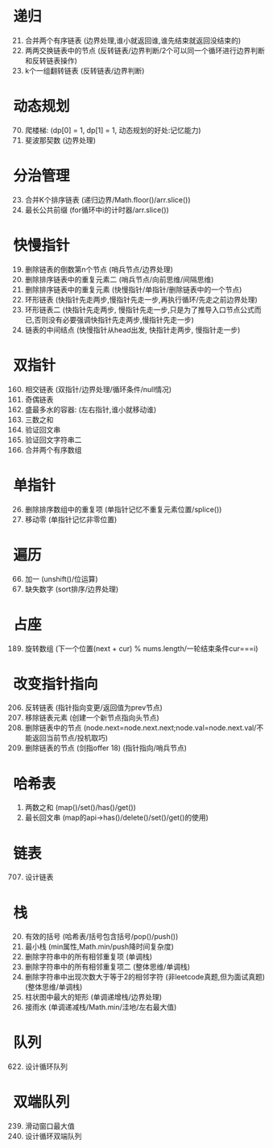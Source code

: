 # 递归
21. 合并两个有序链表 (边界处理,谁小就返回谁,谁先结束就返回没结束的)
24. 两两交换链表中的节点 (反转链表/边界判断/2个可以同一个循环进行边界判断和反转链表操作)
25. k个一组翻转链表 (反转链表/边界判断)


# 动态规划
70. 爬楼梯: (dp[0] = 1, dp[1] = 1, 动态规划的好处:记忆能力)
509. 斐波那契数 (边界处理)


# 分治管理
23. 合并K个排序链表 (递归边界/Math.floor()/arr.slice())
14. 最长公共前缀 (for循环中i的计时器/arr.slice())


# 快慢指针
19. 删除链表的倒数第n个节点 (哨兵节点/边界处理)
82. 删除排序链表中的重复元素二 (哨兵节点/向前思维/间隔思维)
83. 删除排序链表中的重复元素 (快慢指针/单指针/删除链表中的一个节点)
141. 环形链表 (快指针先走两步,慢指针先走一步,再执行循环/先走之前边界处理)
142. 环形链表二 (快指针先走两步, 慢指针先走一步,只是为了推导入口节点公式而已,否则没有必要强调快指针先走两步,慢指针先走一步)
876. 链表的中间结点 (快慢指针从head出发, 快指针走两步, 慢指针走一步)

# 双指针
160. 相交链表 (双指针/边界处理/循环条件/null情况)
328. 奇偶链表
11. 盛最多水的容器: (左右指针,谁小就移动谁)
15. 三数之和
125. 验证回文串
680. 验证回文字符串二
88. 合并两个有序数组


# 单指针
26. 删除排序数组中的重复项 (单指针记忆不重复元素位置/splice())
183. 移动零 (单指针记忆非零位置)


# 遍历
66. 加一 (unshift()/位运算)
268. 缺失数字 (sort排序/边界处理)

# 占座
189. 旋转数组 (下一个位置(next + cur) % nums.length/一轮结束条件cur===i)

# 改变指针指向
206. 反转链表 (指针指向变更/返回值为prev节点)
203. 移除链表元素 (创建一个新节点指向头节点)
237. 删除链表中的节点 (node.next=node.next.next;node.val=node.next.val/不能返回当前节点/投机取巧)
2. 删除链表的节点 (剑指offer 18) (指针指向/哨兵节点)


# 哈希表
1. 两数之和 (map()/set()/has()/get())
2. 最长回文串 (map的api->has()/delete()/set()/get()的使用)

# 链表
707. 设计链表

# 栈
20. 有效的括号 (哈希表/括号包含括号/pop()/push())
155. 最小栈 (min属性,Math.min/push降时间复杂度)
1047. 删除字符串中的所有相邻重复项 (单调栈)
1209. 删除字符串中的所有相邻重复项二 (整体思维/单调栈)
1201. 删除字符串中出现次数大于等于2的相邻字符 (非leetcode真题,但为面试真题) (整体思维/单调栈)
84. 柱状图中最大的矩形 (单调递增栈/边界处理)
42. 接雨水 (单调递减栈/Math.min/洼地/左右最大值)

# 队列
622. 设计循环队列

# 双端队列
239. 滑动窗口最大值
641. 设计循环双端队列

